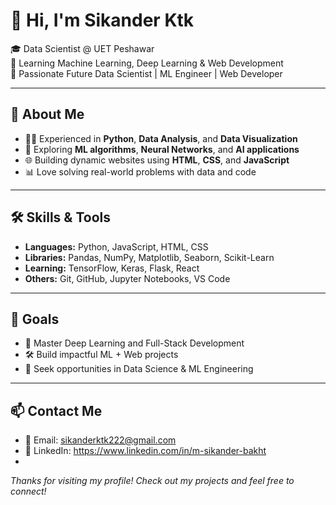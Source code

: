 # 👋 Hi, I'm Sikander Ktk

🎓 Data Scientist @ UET Peshawar  
🧠 Learning Machine Learning, Deep Learning & Web Development  
🚀 Passionate Future Data Scientist | ML Engineer | Web Developer

---

## 💼 About Me

- 👨‍💻 Experienced in **Python**, **Data Analysis**, and **Data Visualization**
- 🔬 Exploring **ML algorithms**, **Neural Networks**, and **AI applications**
- 🌐 Building dynamic websites using **HTML**, **CSS**, and **JavaScript**
- 📊 Love solving real-world problems with data and code

---

## 🛠️ Skills & Tools

- **Languages:** Python, JavaScript, HTML, CSS  
- **Libraries:** Pandas, NumPy, Matplotlib, Seaborn, Scikit-Learn  
- **Learning:** TensorFlow, Keras, Flask, React  
- **Others:** Git, GitHub, Jupyter Notebooks, VS Code

---

## 🎯 Goals

- 🔄 Master Deep Learning and Full-Stack Development  
- 🛠️ Build impactful ML + Web projects  
- 💼 Seek opportunities in Data Science & ML Engineering

---

## 📫 Contact Me

- 📧 Email: sikanderktk222@gmail.com  
- 🔗 LinkedIn: https://www.linkedin.com/in/m-sikander-bakht
- 

*Thanks for visiting my profile! Check out my projects and feel free to connect!*

